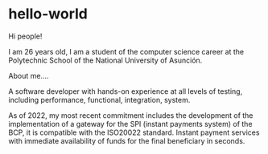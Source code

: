 # hello-world

Hi people!

I am 26 years old, I am a student of the computer science career at the Polytechnic School of the National University of Asunción.

About me....

A software developer with hands-on experience at all levels of testing, including performance, functional, integration, system.

As of 2022, my most recent commitment includes the development of the implementation of a gateway for the SPI (instant payments system) of the BCP, it is compatible with the ISO20022 standard. Instant payment services with immediate availability of funds for the final beneficiary in seconds.
